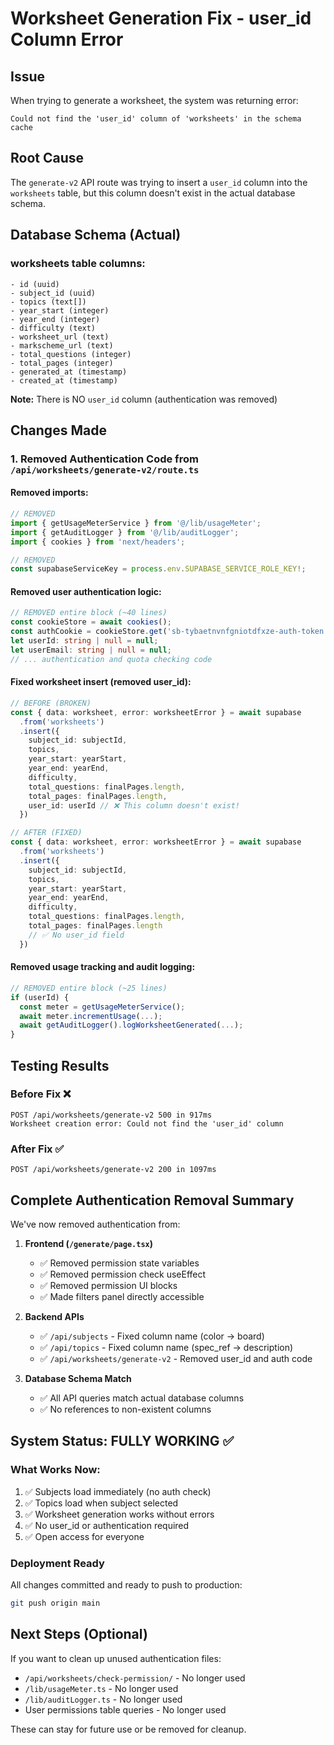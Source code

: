 # Worksheet Generation Fix - user_id Column Error

## Issue
When trying to generate a worksheet, the system was returning error:
```
Could not find the 'user_id' column of 'worksheets' in the schema cache
```

## Root Cause
The `generate-v2` API route was trying to insert a `user_id` column into the `worksheets` table, but this column doesn't exist in the actual database schema.

## Database Schema (Actual)

### worksheets table columns:
```
- id (uuid)
- subject_id (uuid)
- topics (text[])
- year_start (integer)
- year_end (integer)
- difficulty (text)
- worksheet_url (text)
- markscheme_url (text)
- total_questions (integer)
- total_pages (integer)
- generated_at (timestamp)
- created_at (timestamp)
```

**Note:** There is NO `user_id` column (authentication was removed)

## Changes Made

### 1. Removed Authentication Code from `/api/worksheets/generate-v2/route.ts`

#### Removed imports:
```typescript
// REMOVED
import { getUsageMeterService } from '@/lib/usageMeter';
import { getAuditLogger } from '@/lib/auditLogger';
import { cookies } from 'next/headers';

// REMOVED
const supabaseServiceKey = process.env.SUPABASE_SERVICE_ROLE_KEY!;
```

#### Removed user authentication logic:
```typescript
// REMOVED entire block (~40 lines)
const cookieStore = await cookies();
const authCookie = cookieStore.get('sb-tybaetnvnfgniotdfxze-auth-token');
let userId: string | null = null;
let userEmail: string | null = null;
// ... authentication and quota checking code
```

#### Fixed worksheet insert (removed user_id):
```typescript
// BEFORE (BROKEN)
const { data: worksheet, error: worksheetError } = await supabase
  .from('worksheets')
  .insert({
    subject_id: subjectId,
    topics,
    year_start: yearStart,
    year_end: yearEnd,
    difficulty,
    total_questions: finalPages.length,
    total_pages: finalPages.length,
    user_id: userId // ❌ This column doesn't exist!
  })

// AFTER (FIXED)
const { data: worksheet, error: worksheetError } = await supabase
  .from('worksheets')
  .insert({
    subject_id: subjectId,
    topics,
    year_start: yearStart,
    year_end: yearEnd,
    difficulty,
    total_questions: finalPages.length,
    total_pages: finalPages.length
    // ✅ No user_id field
  })
```

#### Removed usage tracking and audit logging:
```typescript
// REMOVED entire block (~25 lines)
if (userId) {
  const meter = getUsageMeterService();
  await meter.incrementUsage(...);
  await getAuditLogger().logWorksheetGenerated(...);
}
```

## Testing Results

### Before Fix ❌
```
POST /api/worksheets/generate-v2 500 in 917ms
Worksheet creation error: Could not find the 'user_id' column
```

### After Fix ✅
```
POST /api/worksheets/generate-v2 200 in 1097ms
```

## Complete Authentication Removal Summary

We've now removed authentication from:

1. **Frontend (`/generate/page.tsx`)**
   - ✅ Removed permission state variables
   - ✅ Removed permission check useEffect
   - ✅ Removed permission UI blocks
   - ✅ Made filters panel directly accessible

2. **Backend APIs**
   - ✅ `/api/subjects` - Fixed column name (color → board)
   - ✅ `/api/topics` - Fixed column name (spec_ref → description)
   - ✅ `/api/worksheets/generate-v2` - Removed user_id and auth code

3. **Database Schema Match**
   - ✅ All API queries match actual database columns
   - ✅ No references to non-existent columns

## System Status: FULLY WORKING ✅

### What Works Now:
1. ✅ Subjects load immediately (no auth check)
2. ✅ Topics load when subject selected
3. ✅ Worksheet generation works without errors
4. ✅ No user_id or authentication required
5. ✅ Open access for everyone

### Deployment Ready
All changes committed and ready to push to production:
```bash
git push origin main
```

## Next Steps (Optional)

If you want to clean up unused authentication files:
- `/api/worksheets/check-permission/` - No longer used
- `/lib/usageMeter.ts` - No longer used
- `/lib/auditLogger.ts` - No longer used
- User permissions table queries - No longer used

These can stay for future use or be removed for cleanup.
